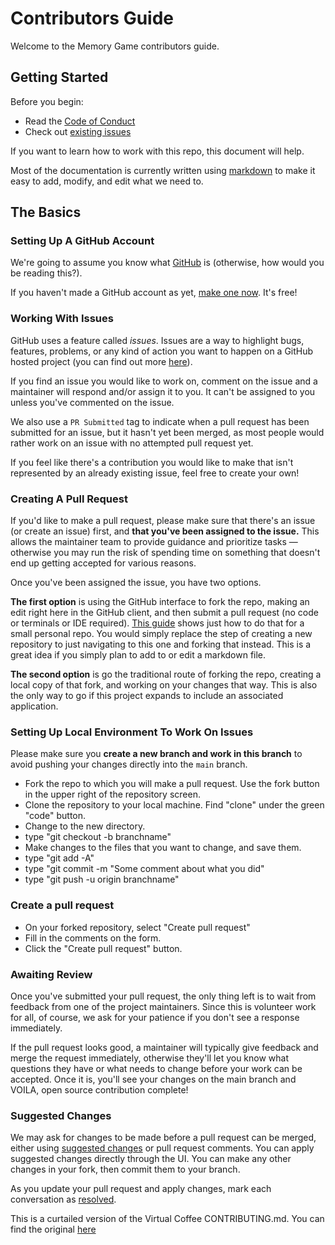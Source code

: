 # Contributors Guide

Welcome to the Memory Game contributors guide.

## Getting Started

Before you begin:

- Read the [Code of Conduct](https://github.com/cmcrawford2/memory-game/blob/main/COC.md/)
- Check out [existing issues](https://github.com/cmcrawford2/memory-game/issues)

If you want to learn how to work with this repo, this document will help.

Most of the documentation is currently written using [markdown](https://www.markdownguide.org/basic-syntax/) to make it easy to add, modify, and edit what we need to.

## The Basics

### Setting Up A GitHub Account

We're going to assume you know what [GitHub](https://www.howtogeek.com/180167/htg-explains-what-is-github-and-what-do-geeks-use-it-for/) is (otherwise, how would you be reading this?).

If you haven't made a GitHub account as yet, [make one now](https://github.com). It's free!

### Working With Issues

GitHub uses a feature called _issues_. Issues are a way to highlight bugs, features, problems, or any kind of action you want to happen on a GitHub hosted project (you can find out more [here](https://guides.github.com/features/issues/)).

If you find an issue you would like to work on, comment on the issue and a maintainer will respond and/or assign it to you. It can't be assigned to you unless you've commented on the issue.

We also use a `PR Submitted` tag to indicate when a pull request has been submitted for an issue, but it hasn't yet been merged, as most people would rather work on an issue with no attempted pull request yet.

If you feel like there's a contribution you would like to make that isn't represented by an already existing issue, feel free to create your own!

### Creating A Pull Request

If you'd like to make a pull request, please make sure that there's an issue (or create an issue) first, and **that you've been assigned to the issue.** This allows the maintainer team to provide guidance and prioritize tasks — otherwise you may run the risk of spending time on something that doesn't end up getting accepted for various reasons.

Once you've been assigned the issue, you have two options.

**The first option** is using the GitHub interface to fork the repo, making an edit right here in the GitHub client, and then submit a pull request (no code or terminals or IDE required). [This guide](https://guides.github.com/activities/hello-world/) shows just how to do that for a small personal repo. You would simply replace the step of creating a new repository to just navigating to this one and forking that instead. This is a great idea if you simply plan to add to or edit a markdown file.

**The second option** is go the traditional route of forking the repo, creating a local copy of that fork, and working on your changes that way. This is also the only way to go if this project expands to include an associated application.

### Setting Up Local Environment To Work On Issues

Please make sure you **create a new branch and work in this branch** to avoid pushing your changes directly into the `main` branch.

- Fork the repo to which you will make a pull request. Use the fork button in the upper right of the repository screen.
- Clone the repository to your local machine. Find "clone" under the green "code" button.
- Change to the new directory.
- type "git checkout -b branchname"
- Make changes to the files that you want to change, and save them.
- type "git add -A"
- type "git commit -m "Some comment about what you did"
- type "git push -u origin branchname"

### Create a pull request

- On your forked repository, select "Create pull request"
- Fill in the comments on the form.
- Click the "Create pull request" button.

### Awaiting Review

Once you've submitted your pull request, the only thing left is to wait from feedback from one of the project maintainers. Since this is volunteer work for all, of course, we ask for your patience if you don't see a response immediately.

If the pull request looks good, a maintainer will typically give feedback and merge the request immediately, otherwise they'll let you know what questions they have or what needs to change before your work can be accepted. Once it is, you'll see your changes on the main branch and VOILA, open source contribution complete!

### Suggested Changes

We may ask for changes to be made before a pull request can be merged, either using [suggested changes](https://docs.github.com/en/github/collaborating-with-issues-and-pull-requests/incorporating-feedback-in-your-pull-request) or pull request comments. You can apply suggested changes directly through the UI. You can make any other changes in your fork, then commit them to your branch.

As you update your pull request and apply changes, mark each conversation as [resolved](https://docs.github.com/en/github/collaborating-with-issues-and-pull-requests/commenting-on-a-pull-request#resolving-conversations).

This is a curtailed version of the Virtual Coffee CONTRIBUTING.md. You can find the original [here](https://github.com/Virtual-Coffee/virtualcoffee.io/blob/main/CONTRIBUTING.md)
